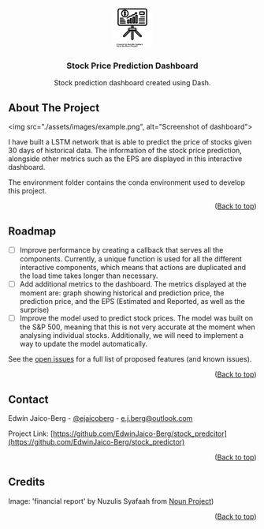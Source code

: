 <a name="readme-top"></a>

<!-- PROJECT LOGO -->
<br />
<div align="center">
  <a href="https://github.com/EdwinJaico-Berg/stock_predictor">
    <img src="./assets/images/noun-financial-report-5312194.svg" alt="Logo" width="80" height="80">
  </a>

  <h3 align="center">Stock Price Prediction Dashboard</h3>

  <p align="center">
    Stock prediction dashboard created using Dash.
  </p>
</div>

<!-- ABOUT THE PROJECT -->
## About The Project

<img src="./assets/images/example.png", alt="Screenshot of dashboard"> 

I have built a LSTM network that is able to predict the price of stocks given 30 days of historical data. The information of the stock price prediction, alongside other metrics such as the EPS are displayed in this interactive dashboard.

The environment folder contains the conda environment used to develop this project.

<p align="right">(<a href="#readme-top">Back to top</a>)</p>

<!-- ROADMAP -->
## Roadmap

- [ ] Improve performance by creating a callback that serves all the components. Currently, a unique function is used for all the different interactive components, which means that actions are duplicated and the load time takes longer than necessary.
- [ ] Add additional metrics to the dashboard. The metrics displayed at the moment are: graph showing historical and prediction price, the prediction price, and the EPS (Estimated and Reported, as well as the surprise)
- [ ] Improve the model used to predict stock prices. The model was built on the S&P 500, meaning that this is not very accurate at the moment when analysing individual stocks. Additionally, we will need to implement a way to update the model automatically.

See the [open issues](https://github.com/EdwinJaico-Berg/stock_predictor/issues) for a full list of proposed features (and known issues).

<p align="right">(<a href="#readme-top">Back to top</a>)</p>


<!-- CONTACT -->
## Contact

Edwin Jaico-Berg - [@ejaicoberg](https://twitter.com/ejaicoberg) - e.j.berg@outlook.com

Project Link: [https://github.com/EdwinJaico-Berg/stock_predcitor](https://github.com/EdwinJaico-Berg/stock_predictor)

<p align="right">(<a href="#readme-top">Back to top</a>)</p>


<!-- Credits -->
## Credits

Image: 'financial report' by Nuzulis Syafaah from <a href="https://thenounproject.com/browse/icons/term/financial-report/" target="_blank" title="financial report Icons">Noun Project</a>)

<p align="right">(<a href="#readme-top">Back to top</a>)</p>
